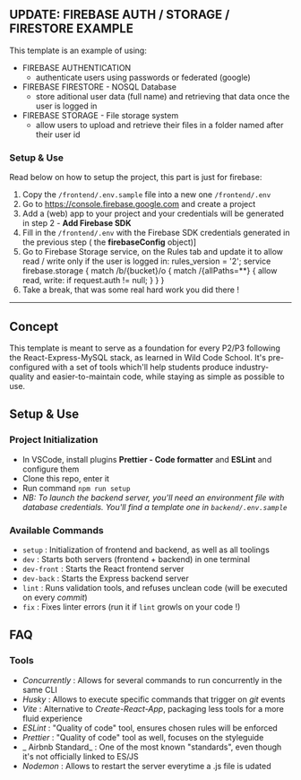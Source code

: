 ## UPDATE: FIREBASE AUTH / STORAGE / FIRESTORE EXAMPLE

This template is an example of using:

- FIREBASE AUTHENTICATION
  - authenticate users using passwords or federated (google)
- FIREBASE FIRESTORE - NOSQL Database
  - store aditional user data (full name) and retrieving that data once the user is logged in
- FIREBASE STORAGE - File storage system
  - allow users to upload and retrieve their files in a folder named after their user id

### Setup & Use

Read below on how to setup the project, this part is just for firebase:

1. Copy the `/frontend/.env.sample` file into a new one `/frontend/.env`
2. Go to https://console.firebase.google.com and create a project
3. Add a (web) app to your project and your credentials will be generated in step 2 - **Add Firebase SDK**
4. Fill in the `/frontend/.env` with the Firebase SDK credentials generated in the previous step ( the **firebaseConfig** object)]
5. Go to Firebase Storage service, on the Rules tab and update it to allow read / write only if the user is logged in:
   rules_version = '2';
   service firebase.storage {
   match /b/{bucket}/o {
   match /{allPaths=\*\*} {
   allow read, write: if request.auth != null;
   }
   }
   }
6. Take a break, that was some real hard work you did there !

---

## Concept

This template is meant to serve as a foundation for every P2/P3 following the React-Express-MySQL stack, as learned in Wild Code School.
It's pre-configured with a set of tools which'll help students produce industry-quality and easier-to-maintain code, while staying as simple as possible to use.

## Setup & Use

### Project Initialization

- In VSCode, install plugins **Prettier - Code formatter** and **ESLint** and configure them
- Clone this repo, enter it
- Run command `npm run setup`
- _NB: To launch the backend server, you'll need an environment file with database credentials. You'll find a template one in `backend/.env.sample`_

### Available Commands

- `setup` : Initialization of frontend and backend, as well as all toolings
- `dev` : Starts both servers (frontend + backend) in one terminal
- `dev-front` : Starts the React frontend server
- `dev-back` : Starts the Express backend server
- `lint` : Runs validation tools, and refuses unclean code (will be executed on every _commit_)
- `fix` : Fixes linter errors (run it if `lint` growls on your code !)

## FAQ

### Tools

- _Concurrently_ : Allows for several commands to run concurrently in the same CLI
- _Husky_ : Allows to execute specific commands that trigger on _git_ events
- _Vite_ : Alternative to _Create-React-App_, packaging less tools for a more fluid experience
- _ESLint_ : "Quality of code" tool, ensures chosen rules will be enforced
- _Prettier_ : "Quality of code" tool as well, focuses on the styleguide
- _ Airbnb Standard_ : One of the most known "standards", even though it's not officially linked to ES/JS
- _Nodemon_ : Allows to restart the server everytime a .js file is udated
